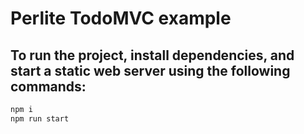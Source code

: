 # Perlite TodoMVC example

## To run the project, install dependencies, and start a static web server using the following commands:

```sh
npm i
npm run start
```